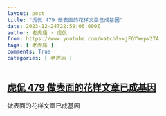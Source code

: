 ```yaml
---
layout: post
title: "虎侃 479 做表面的花样文章已成基因"
date: 2023-12-24T22:59:06.000Z
author: 老虎庙 · 虎侃
from: https://www.youtube.com/watch?v=jFQYWepV2TA
tags: [ 老虎庙 ]
comments: True
categories: [ 老虎庙 ]
---
```

<!--1703458746000-->
[虎侃 479 做表面的花样文章已成基因](https://www.youtube.com/watch?v=jFQYWepV2TA)
------

<div>
做表面的花样文章已成基因
</div>
